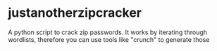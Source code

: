 # justanotherzipcracker
A python script to crack zip passwords. It works by iterating through wordlists, therefore you can use tools like "crunch" to generate those
